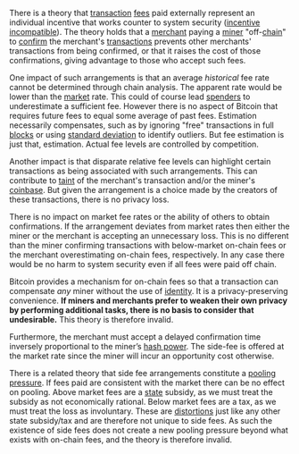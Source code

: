 There is a theory that [transaction](Glossary#transaction) [fees](Glossary#fee) paid externally represent an individual incentive that works counter to system security ([incentive incompatible](https://en.wikipedia.org/wiki/Incentive_compatibility)). The theory holds that a [merchant](Glossary#merchant) paying a [miner](Glossary#miner) "off-[chain](Glossary#chain)" to [confirm](Glossary#confirmation) the merchant's [transactions](Glossary#transaction) prevents other merchants' transactions from being confirmed, or that it raises the cost of those confirmations, giving advantage to those who accept such fees.

One impact of such arrangements is that an average *historical* fee rate cannot be determined through chain analysis. The apparent rate would be lower than the [market](Glossary#market) rate. This could of course lead [spenders](Glossary#spender) to underestimate a sufficient fee. However there is no aspect of Bitcoin that requires future fees to equal some average of past fees. Estimation necessarily compensates, such as by ignoring "free" transactions in full [blocks](Glossary#block) or using [standard deviation](https://en.wikipedia.org/wiki/Standard_deviation) to identify outliers. But fee estimation is just that, estimation. Actual fee levels are controlled by competition.

Another impact is that disparate relative fee levels can highlight certain transactions as being associated with such arrangements. This can contribute to [taint](Glossary#taint) of the merchant's transaction and/or the miner's [coinbase](Glossary#coinbase). But given the arrangement is a choice made by the creators of these transactions, there is no privacy loss.

There is no impact on market fee rates or the ability of others to obtain confirmations. If the arrangement deviates from market rates then either the miner or the merchant is accepting an unnecessary loss. This is no different than the miner confirming transactions with below-market on-chain fees or the merchant overestimating on-chain fees, respectively. In any case there would be no harm to system security even if all fees were paid off chain.

Bitcoin provides a mechanism for on-chain fees so that a transaction can compensate *any* miner without the use of [identity](Glossary#identity). It is a privacy-preserving convenience. **If miners and merchants prefer to weaken their own privacy by performing additional tasks, there is no basis to consider that undesirable.** This theory is therefore invalid.

Furthermore, the merchant must accept a delayed confirmation time inversely proportional to the miner’s [hash power](Glossary#hash-power). The side-fee is offered at the market rate since the miner will incur an opportunity cost otherwise.

There is a related theory that side fee arrangements constitute a [pooling pressure](Pooling-Pressure-Risk). If fees paid are consistent with the market there can be no effect on pooling. Above market fees are a [state](Glossary#state) subsidy, as we must treat the subsidy as not economically rational. Below market fees are a tax, as we must treat the loss as involuntary. These are [distortions](Glossary#distortion) just like any other state subsidy/tax and are therefore not unique to side fees. As such the existence of side fees does not create a new pooling pressure beyond what exists with on-chain fees, and the theory is therefore invalid.
